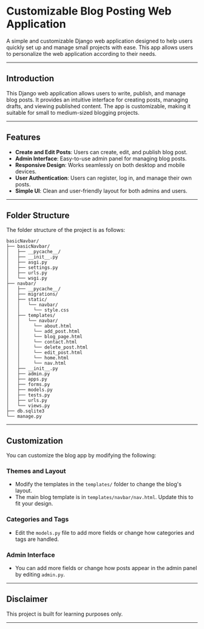 # Customizable Blog Posting Web Application

A simple and customizable Django web application designed to help users quickly set up and manage small projects with ease. This app allows users to personalize the web application according to their needs.

---

## Introduction

This Django web application allows users to write, publish, and manage blog posts. It provides an intuitive interface for creating posts, managing drafts, and viewing published content. The app is customizable, making it suitable for small to medium-sized blogging projects.

---

## Features

- **Create and Edit Posts**: Users can create, edit, and publish blog post.
- **Admin Interface**: Easy-to-use admin panel for managing blog posts.
- **Responsive Design**: Works seamlessly on both desktop and mobile devices.
- **User Authentication**: Users can register, log in, and manage their own posts.
- **Simple UI**: Clean and user-friendly layout for both admins and users.

---

## Folder Structure

The folder structure of the project is as follows:
```
basicNavbar/
├── basicNavbar/
│   ├── __pycache__/
│   ├── __init__.py
│   ├── asgi.py
│   ├── settings.py
│   ├── urls.py
│   └── wsgi.py
├── navbar/
│   ├── __pycache__/
│   ├── migrations/
│   ├── static/
│   │   └── navbar/
│   │     └── style.css
│   ├── templates/
│   │   └── navbar/
│   │     └── about.html
│   │     └── add_post.html
│   │     └── blog_page.html
│   │     └── contact.html
│   │     └── delete_post.html
│   │     └── edit_post.html
│   │     └── home.html
│   │     └── nav.html
│   ├── __init__.py
│   ├── admin.py
│   ├── apps.py
│   ├── forms.py
│   ├── models.py
│   ├── tests.py
│   ├── urls.py
│   └── views.py
├── db.sqlite3
└── manage.py
```

---

## Customization

You can customize the blog app by modifying the following:

### **Themes and Layout**
- Modify the templates in the `templates/` folder to change the blog's layout.
- The main blog template is in `templates/navbar/nav.html`. Update this to fit your design.

### **Categories and Tags**
- Edit the `models.py` file to add more fields or change how categories and tags are handled.

### **Admin Interface**
- You can add more fields or change how posts appear in the admin panel by editing `admin.py`.

---

## Disclaimer

This project is built for learning purposes only.

---
